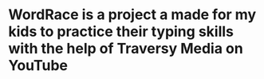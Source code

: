# WordRace is a project a made for my kids to practice their typing skills with the help of Traversy Media on YouTube
